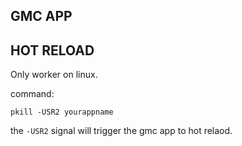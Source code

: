 ## GMC APP

## HOT RELOAD

Only worker on linux.  

command:  

`pkill -USR2 yourappname`

the `-USR2` signal will trigger the gmc app to hot relaod.